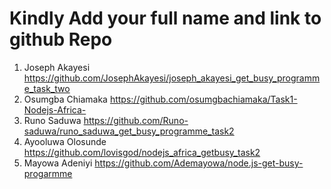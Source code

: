 # Kindly Add your full name and link to github Repo

1. Joseph Akayesi https://github.com/JosephAkayesi/joseph_akayesi_get_busy_programme_task_two
2. Osumgba Chiamaka https://github.com/osumgbachiamaka/Task1-Nodejs-Africa-
3. Runo Saduwa https://github.com/Runo-saduwa/runo_saduwa_get_busy_programme_task2
4. Ayooluwa Olosunde https://github.com/lovisgod/nodejs_africa_getbusy_task2
4. Mayowa Adeniyi https://github.com/Ademayowa/node.js-get-busy-progarmme
